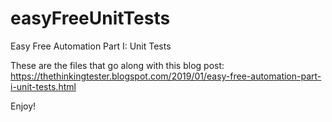 # easyFreeUnitTests
Easy Free Automation Part I: Unit Tests

These are the files that go along with this blog post: https://thethinkingtester.blogspot.com/2019/01/easy-free-automation-part-i-unit-tests.html

Enjoy!  
